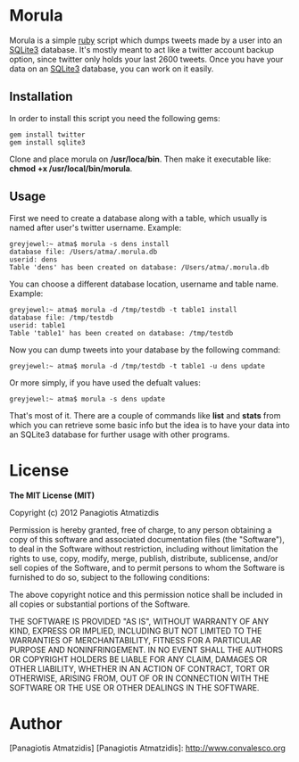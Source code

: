 # Morula
Morula is a simple [ruby][] script which dumps tweets made by a user into an [SQLite3][] database. It's mostly meant to act like a twitter account backup option, since twitter only holds your last 2600 tweets. Once you have your data on an [SQLite3][] database, you can work on it easily.

## Installation 
In order to install this script you need the following gems:
  
    gem install twitter
    gem install sqlite3

Clone and place morula on **/usr/loca/bin**. Then make it executable like: **chmod +x /usr/local/bin/morula**.

## Usage
First we need to create a database along with a table, which usually is named after user's twitter username. Example:

	greyjewel:~ atma$ morula -s dens install
	database file: /Users/atma/.morula.db
	userid: dens
	Table 'dens' has been created on database: /Users/atma/.morula.db

You can choose a different database location, username and table name. Example:
	
	greyjewel:~ atma$ morula -d /tmp/testdb -t table1 install
	database file: /tmp/testdb
	userid: table1
	Table 'table1' has been created on database: /tmp/testdb

Now you can dump tweets into your database by the following command:
	
	greyjewel:~ atma$ morula -d /tmp/testdb -t table1 -u dens update
	
Or more simply, if you have used the defualt values:
	
	greyjewel:~ atma$ morula -s dens update

That's most of it. There are a couple of commands like **list** and **stats** from which you can retrieve some basic info but the idea is to have your data into an SQLite3 database for further usage with other programs.

[SQLite3]: http://www.sqlite.org/
[ruby]: http://www.ruby-lang.org/en/

# License
**The MIT License (MIT)**

Copyright (c) 2012 Panagiotis Atmatizdis

Permission is hereby granted, free of charge, to any person obtaining a copy of this software and associated documentation files (the "Software"), to deal in the Software without restriction, including without limitation the rights to use, copy, modify, merge, publish, distribute, sublicense, and/or sell copies of the Software, and to permit persons to whom the Software is furnished to do so, subject to the following conditions:

The above copyright notice and this permission notice shall be included in all copies or substantial portions of the Software.

THE SOFTWARE IS PROVIDED "AS IS", WITHOUT WARRANTY OF ANY KIND, EXPRESS OR IMPLIED, INCLUDING BUT NOT LIMITED TO THE WARRANTIES OF MERCHANTABILITY, FITNESS FOR A PARTICULAR PURPOSE AND NONINFRINGEMENT. IN NO EVENT SHALL THE AUTHORS OR COPYRIGHT HOLDERS BE LIABLE FOR ANY CLAIM, DAMAGES OR OTHER LIABILITY, WHETHER IN AN ACTION OF CONTRACT, TORT OR OTHERWISE, ARISING FROM, OUT OF OR IN CONNECTION WITH THE SOFTWARE OR THE USE OR OTHER DEALINGS IN THE SOFTWARE.

# Author
[Panagiotis Atmatzidis]
[Panagiotis Atmatzidis]: http://www.convalesco.org 
